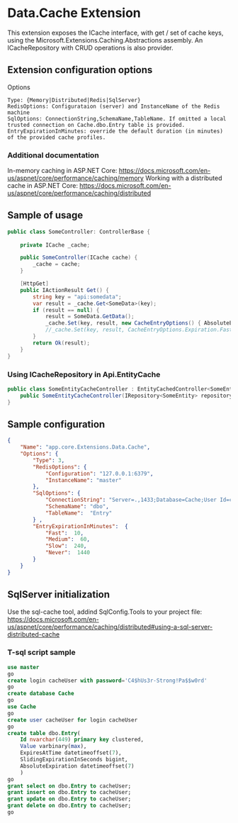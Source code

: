 # Data.Cache Extension

 This extension exposes the ICache interface, with get / set of cache keys, using the Microsoft.Extensions.Caching.Abstractions assembly.
 An ICacheRepository with CRUD operations is also provider.

## Extension configuration options

Options

    Type: {Memory|Distributed|Redis|SqlServer} 
    RedisOptions: Configurataion (server) and InstanceName of the Redis machine
    SqlOptions: ConnectionString,SchemaName,TableName. If omitted a local trusted connection on Cache.dbo.Entry table is provided.
    EntryExpirationInMinutes: override the default duration (in minutes) of the provided cache profiles. 

### Additional documentation
  In-memory caching in ASP.NET Core: https://docs.microsoft.com/en-us/aspnet/core/performance/caching/memory
  Working with a distributed cache in ASP.NET Core: https://docs.microsoft.com/en-us/aspnet/core/performance/caching/distributed

## Sample of usage

```csharp
public class SomeController: ControllerBase {
    
    private ICache _cache;

    public SomeController(ICache cache) {
        _cache = cache;
    }

    [HttpGet]
    public IActionResult Get() {
        string key = "api:somedata";
        var result = _cache.Get<SomeData>(key);
        if (result == null) {
            result = SomeData.GetData();
            _cache.Set(key, result, new CacheEntryOptions() { AbsoluteExpirationRelativeToNow = TimeSpan.FromHours(1)});
            //_cache.Set(key, result, CacheEntryOptions.Expiration.Fast); //use a default profile
        }
        return Ok(result);
    }
}
```
###  Using ICacheRepository in Api.EntityCache

```csharp
public class SomeEntityCacheController : EntityCachedController<SomeEntity> {
    public SomeEntityCacheController(IRepository<SomeEntity> repository, ICacheRepository<SomeEntity> cachedRepository) : base(repository, cachedRepository) { }
}
```

## Sample configuration

```json
{
    "Name": "app.core.Extensions.Data.Cache",
    "Options": {
        "Type": 3,
        "RedisOptions": {
            "Configuration": "127.0.0.1:6379",
            "InstanceName": "master"
        },
        "SqlOptions": {
            "ConnectionString": "Server=.,1433;Database=Cache;User Id=cacheUser;Password=C4$hUs3r-Strong!Pa$$w0rd;",
            "SchemaName": "dbo",
            "TableName":  "Entry"
        } ,
        "EntryExpirationInMinutes":  {
            "Fast":  10,
            "Medium":  60,
            "Slow":  240,
            "Never":  1440
        }         
    }
}
```

## SqlServer initialization

  Use the sql-cache tool, addind SqlConfig.Tools to your project file: https://docs.microsoft.com/en-us/aspnet/core/performance/caching/distributed#using-a-sql-server-distributed-cache  

### T-sql script sample
```sql
use master
go
create login cacheUser with password='C4$hUs3r-Strong!Pa$$w0rd'
go
create database Cache
go
use Cache
go
create user cacheUser for login cacheUser
go
create table dbo.Entry(
    Id nvarchar(449) primary key clustered,
    Value varbinary(max),
    ExpiresAtTime datetimeoffset(7),
    SlidingExpirationInSeconds bigint,
    AbsoluteExpiration datetimeoffset(7)
    )
go
grant select on dbo.Entry to cacheUser; 
grant insert on dbo.Entry to cacheUser; 
grant update on dbo.Entry to cacheUser; 
grant delete on dbo.Entry to cacheUser; 
go
```
